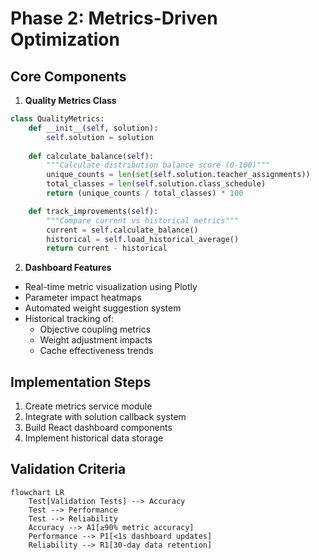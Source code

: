 # Phase 2: Metrics-Driven Optimization

## Core Components

1. **Quality Metrics Class**
```python
class QualityMetrics:
    def __init__(self, solution):
        self.solution = solution
        
    def calculate_balance(self):
        """Calculate distribution balance score (0-100)"""
        unique_counts = len(set(self.solution.teacher_assignments))
        total_classes = len(self.solution.class_schedule)
        return (unique_counts / total_classes) * 100

    def track_improvements(self):
        """Compare current vs historical metrics"""
        current = self.calculate_balance()
        historical = self.load_historical_average()
        return current - historical
```

2. **Dashboard Features**
- Real-time metric visualization using Plotly
- Parameter impact heatmaps
- Automated weight suggestion system
- Historical tracking of:
  - Objective coupling metrics
  - Weight adjustment impacts 
  - Cache effectiveness trends

## Implementation Steps
1. Create metrics service module
2. Integrate with solution callback system
3. Build React dashboard components
4. Implement historical data storage

## Validation Criteria
```mermaid
flowchart LR
    Test[Validation Tests] --> Accuracy
    Test --> Performance
    Test --> Reliability
    Accuracy --> A1[≥90% metric accuracy]
    Performance --> P1[<1s dashboard updates]
    Reliability --> R1[30-day data retention]

